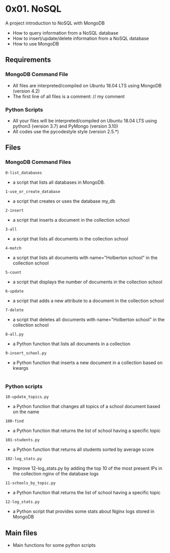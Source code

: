 # 0x01. NoSQL
A project introduction to NoSQL with MongoDB

- How to query information from a NoSQL database
- How to insert/update/delete information from a NoSQL database
- How to use MongoDB

## Requirements

### MongoDB Command File
- All files are  interpreted/compiled on Ubuntu 18.04 LTS using MongoDB (version 4.2)
- The first line of all files is a comment: // my comment

### Python Scripts
- All your files will be interpreted/compiled on Ubuntu 18.04 LTS using python3 (version 3.7) 
  and PyMongo (version 3.10)
- All codes use the pycodestyle style (version 2.5.*)

## Files

### MongoDB Command Files
`0-list_databases`

- a script that lists all databases in MongoDB.

`1-use_or_create_database`

- a script that creates or uses the database my_db

`2-insert`

- a script that inserts a document in the collection school

`3-all`

- a script that lists all documents in the collection school

`4-match`

- a script that lists all documents with name="Holberton school" in the collection school

`5-count`

- a script that displays the number of documents in the collection school

`6-update`

- a script that adds a new attribute to a document in the collection school

`7-delete`

- a script that deletes all documents with name="Holberton school" in the collection school

`8-all.py`

- a Python function that lists all documents in a collection

`9-insert_school.py`

- a Python function that inserts a new document in a collection based on kwargs
#

### Python scripts

`10-update_topics.py`

- a Python function that changes all topics of a school document based on the name

`100-find`

-  a Python function that returns the list of school having a specific topic

`101-students.py`

- a Python function that returns all students sorted by average score

`102-log_stats.py`

- Improve 12-log_stats.py by adding the top 10 of the most present IPs in the collection nginx of the database logs

`11-schools_by_topic.py`

- a Python function that returns the list of school having a specific topic

`12-log_stats.py`

- a Python script that provides some stats about Nginx logs stored in MongoDB

## Main files
- Main functions for some python scripts
